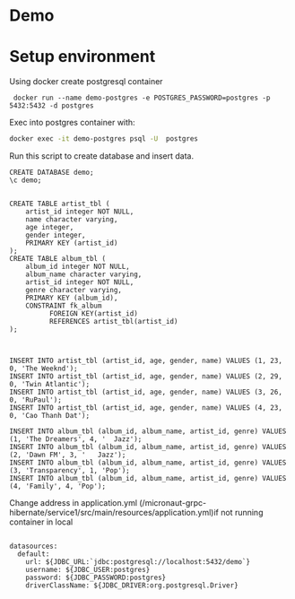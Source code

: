 # Demo
# Setup environment

Using docker create postgresql container 

```agsl
 docker run --name demo-postgres -e POSTGRES_PASSWORD=postgres -p 5432:5432 -d postgres
```
Exec into postgres container with:
```bash
docker exec -it demo-postgres psql -U  postgres
```
Run this script to create database and insert data.
```roomsqll
CREATE DATABASE demo;
\c demo; 


CREATE TABLE artist_tbl (
    artist_id integer NOT NULL,
    name character varying,
    age integer,
    gender integer,
    PRIMARY KEY (artist_id)
);
CREATE TABLE album_tbl (
    album_id integer NOT NULL,
    album_name character varying,
    artist_id integer NOT NULL,
    genre character varying,
    PRIMARY KEY (album_id),
    CONSTRAINT fk_album
          FOREIGN KEY(artist_id)
          REFERENCES artist_tbl(artist_id)
);



INSERT INTO artist_tbl (artist_id, age, gender, name) VALUES (1, 23, 0, 'The Weeknd');
INSERT INTO artist_tbl (artist_id, age, gender, name) VALUES (2, 29, 0, 'Twin Atlantic');
INSERT INTO artist_tbl (artist_id, age, gender, name) VALUES (3, 26, 0, 'RuPaul');
INSERT INTO artist_tbl (artist_id, age, gender, name) VALUES (4, 23, 0, 'Cao Thanh Dat');

INSERT INTO album_tbl (album_id, album_name, artist_id, genre) VALUES (1, 'The Dreamers', 4, '	Jazz');
INSERT INTO album_tbl (album_id, album_name, artist_id, genre) VALUES (2, 'Dawn FM', 3, '	Jazz');
INSERT INTO album_tbl (album_id, album_name, artist_id, genre) VALUES (3, 'Transparency', 1, 'Pop');
INSERT INTO album_tbl (album_id, album_name, artist_id, genre) VALUES (4, 'Family', 4, 'Pop');

```

Change address in application.yml (/micronaut-grpc-hibernate/service1/src/main/resources/application.yml)if not running container in local

```

datasources:
  default:
    url: ${JDBC_URL:`jdbc:postgresql://localhost:5432/demo`}
    username: ${JDBC_USER:postgres}
    password: ${JDBC_PASSWORD:postgres}
    driverClassName: ${JDBC_DRIVER:org.postgresql.Driver}
```
